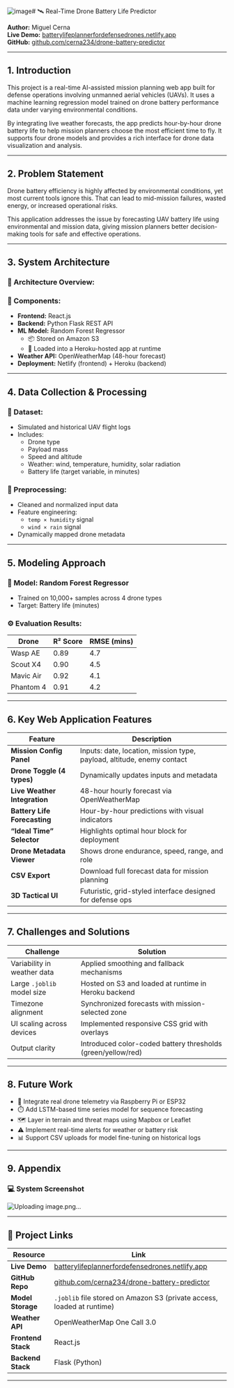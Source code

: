 ![image](https://github.com/user-attachments/assets/39299179-6ccb-4a40-80ce-997d4beedb5f)# 🛰️ Real-Time Drone Battery Life Predictor

**Author:** Miguel Cerna  
**Live Demo:** [batterylifeplannerfordefensedrones.netlify.app](https://batterylifeplannerfordefensedrones.netlify.app)  
**GitHub:** [github.com/cerna234/drone-battery-predictor](https://github.com/cerna234/drone-battery-predictor)

---

## 1. Introduction

This project is a real-time AI-assisted mission planning web app built for defense operations involving unmanned aerial vehicles (UAVs). It uses a machine learning regression model trained on drone battery performance data under varying environmental conditions.

By integrating live weather forecasts, the app predicts hour-by-hour drone battery life to help mission planners choose the most efficient time to fly. It supports four drone models and provides a rich interface for drone data visualization and analysis.

---

## 2. Problem Statement

Drone battery efficiency is highly affected by environmental conditions, yet most current tools ignore this. That can lead to mid-mission failures, wasted energy, or increased operational risks.

This application addresses the issue by forecasting UAV battery life using environmental and mission data, giving mission planners better decision-making tools for safe and effective operations.

---

## 3. System Architecture

### 🔧 Architecture Overview:


### 🔲 Components:

- **Frontend:** React.js  
- **Backend:** Python Flask REST API  
- **ML Model:** Random Forest Regressor  
  - 📦 Stored on Amazon S3  
  - 🚀 Loaded into a Heroku-hosted app at runtime  
- **Weather API:** OpenWeatherMap (48-hour forecast)  
- **Deployment:** Netlify (frontend) + Heroku (backend)

---

## 4. Data Collection & Processing

### 🚁 Dataset:
- Simulated and historical UAV flight logs
- Includes:
  - Drone type
  - Payload mass
  - Speed and altitude
  - Weather: wind, temperature, humidity, solar radiation
  - Battery life (target variable, in minutes)

### 🧪 Preprocessing:
- Cleaned and normalized input data
- Feature engineering:
  - `temp × humidity` signal
  - `wind × rain` signal
- Dynamically mapped drone metadata

---

## 5. Modeling Approach

### 🧠 Model: Random Forest Regressor
- Trained on 10,000+ samples across 4 drone types
- Target: Battery life (minutes)

### ⚙️ Evaluation Results:

| Drone       | R² Score | RMSE (mins) |
|-------------|----------|-------------|
| Wasp AE     | 0.89     | 4.7         |
| Scout X4    | 0.90     | 4.5         |
| Mavic Air   | 0.92     | 4.1         |
| Phantom 4   | 0.91     | 4.2         |

---

## 6. Key Web Application Features

| Feature                 | Description |
|------------------------|-------------|
| **Mission Config Panel** | Inputs: date, location, mission type, payload, altitude, enemy contact |
| **Drone Toggle (4 types)** | Dynamically updates inputs and metadata |
| **Live Weather Integration** | 48-hour hourly forecast via OpenWeatherMap |
| **Battery Life Forecasting** | Hour-by-hour predictions with visual indicators |
| **“Ideal Time” Selector** | Highlights optimal hour block for deployment |
| **Drone Metadata Viewer** | Shows drone endurance, speed, range, and role |
| **CSV Export**            | Download full forecast data for mission planning |
| **3D Tactical UI**        | Futuristic, grid-styled interface designed for defense ops |

---

## 7. Challenges and Solutions

| Challenge | Solution |
|----------|----------|
| Variability in weather data | Applied smoothing and fallback mechanisms |
| Large `.joblib` model size | Hosted on S3 and loaded at runtime in Heroku backend |
| Timezone alignment | Synchronized forecasts with mission-selected zone |
| UI scaling across devices | Implemented responsive CSS grid with overlays |
| Output clarity | Introduced color-coded battery thresholds (green/yellow/red) |

---

## 8. Future Work

- 📡 Integrate real drone telemetry via Raspberry Pi or ESP32
- ⏱️ Add LSTM-based time series model for sequence forecasting
- 🗺️ Layer in terrain and threat maps using Mapbox or Leaflet
- ⚠️ Implement real-time alerts for weather or battery risk
- 📊 Support CSV uploads for model fine-tuning on historical logs

---

## 9. Appendix

### 💻 System Screenshot

![Uploading image.png…]()

---

## 🔗 Project Links

| Resource         | Link |
|------------------|------|
| **Live Demo**    | [batterylifeplannerfordefensedrones.netlify.app](https://batterylifeplannerfordefensedrones.netlify.app) |
| **GitHub Repo**  | [github.com/cerna234/drone-battery-predictor](https://github.com/cerna234/drone-battery-predictor) |
| **Model Storage**| `.joblib` file stored on Amazon S3 (private access, loaded at runtime) |
| **Weather API**  | OpenWeatherMap One Call 3.0 |
| **Frontend Stack**| React.js |
| **Backend Stack**| Flask (Python) |

---


